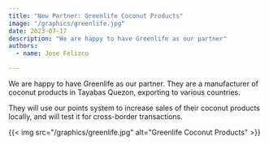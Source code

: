 ```yaml
---
title: "New Partner: Greenlife Coconut Products"
image: "/graphics/greenlife.jpg"
date: 2023-07-17
description: "We are happy to have Greenlife as our partner"
authors:
  - name: Jose Felizco

---
```



We are happy to have Greenlife as our partner. They are a manufacturer of coconut products in Tayabas Quezon, exporting to various countries.  

They will use our points system to increase sales of their coconut products locally, and will test it for cross-border transactions.

{{< img src="/graphics/greenlife.jpg" alt="Greenlife Coconut Products" >}}

